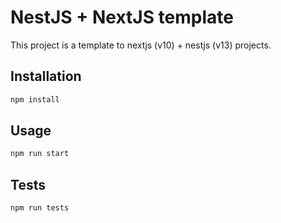 # NestJS + NextJS template

This project is a template to nextjs (v10) + nestjs (v13) projects.

## Installation

```sh
npm install
```

## Usage

```sh
npm run start
```

## Tests

```sh
npm run tests
```

